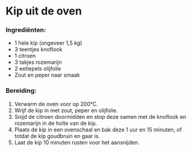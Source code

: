 # Kip uit de oven

### Ingrediënten:
- 1 hele kip (ongeveer 1,5 kg)
- 3 teentjes knoflook
- 1 citroen
- 3 takjes rozemarijn
- 2 eetlepels olijfolie
- Zout en peper naar smaak

### Bereiding:
1. Verwarm de oven voor op 200°C.
2. Wrijf de kip in met zout, peper en olijfolie.
3. Snijd de citroen doormidden en stop deze samen met de knoflook en rozemarijn in de holte van de kip.
4. Plaats de kip in een ovenschaal en bak deze 1 uur en 15 minuten, of totdat de kip goudbruin en gaar is.
5. Laat de kip 10 minuten rusten voor het aansnijden.